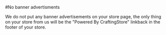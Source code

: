 #No banner advertisments

We do not put any banner advertisements on your store page, the only thing on your store from us will be the "Powered By CraftingStore" linkback in the footer of your store.